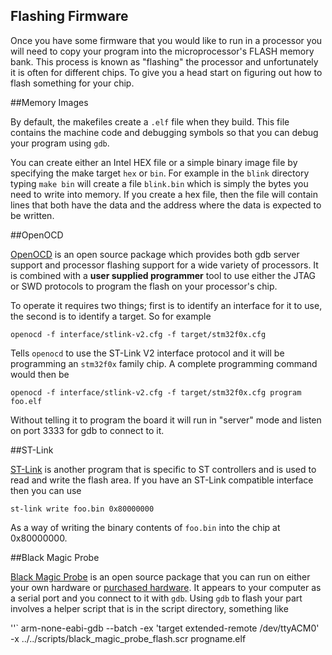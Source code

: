 Flashing Firmware
-----------------

Once you have some firmware that you would like to run in a
processor you will need to copy your program into the microprocessor's
FLASH memory bank. This process is known as "flashing" the
processor and unfortunately it is often for different chips. To
give you a head start on figuring out how to flash something for
your chip.

##Memory Images

By default, the makefiles create a `.elf` file when they build. This
file contains the machine code and debugging symbols so that you can
debug your program using `gdb`.

You can create either an Intel HEX file or a simple binary image file
by specifying the make target `hex` or `bin`. For example in the `blink`
directory typing `make bin` will create a file `blink.bin` which is simply
the bytes you need to write into memory. If you create a hex file, then
the file will contain lines that both have the data and the address where
the data is expected to be written.

##OpenOCD

[OpenOCD](https://github.com/ntfreak/openocd) is an open source package
which provides both gdb server support and processor flashing support
for a wide variety of processors.  It is combined with a **user supplied
programmer** tool to use either the JTAG or SWD protocols to program
the flash on your processor's chip.

To operate it requires two things; first is to identify an interface
for it to use, the second is to identify a target. So for example

`openocd -f interface/stlink-v2.cfg -f target/stm32f0x.cfg`

Tells `openocd` to use the ST-Link V2 interface protocol and it will be
programming an `stm32f0x` family chip. A complete programming command
would then be

`openocd -f interface/stlink-v2.cfg -f target/stm32f0x.cfg program foo.elf`

Without telling it to program the board it will run in "server" mode and listen
on port 3333 for gdb to connect to it.

##ST-Link

[ST-Link](https://github.com/texane/stlink) is another program that
is specific to ST controllers and is used to read and write the flash
area. If you have an ST-Link compatible interface then you can use

`st-link write foo.bin 0x80000000`

As a way of writing the binary contents of `foo.bin` into the chip at 0x80000000.

##Black Magic Probe

[Black Magic Probe](https://github.com/blacksphere/blackmagic/) is an
open source package that you can run on either your own hardware or
[purchased hardware](https://1bitsquared.com/collections/all-products/products/black-magic-probe).
It appears to your computer as a serial port and you connect to it with
`gdb`. Using `gdb` to flash your part involves a helper script that is in
the script directory, something like

''`
arm-none-eabi-gdb --batch -ex 'target extended-remote /dev/ttyACM0' \
		-x ../../scripts/black_magic_probe_flash.scr progname.elf
```

